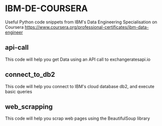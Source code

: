 # IBM-DE-COURSERA
Useful Python code snippets from IBM's Data Engineering Specialisation on Coursera
https://www.coursera.org/professional-certificates/ibm-data-engineer

## api-call
This code will help you get Data using an API call to exchangeratesapi.io

## connect_to_db2
This code will help you connect to IBM's cloud database db2, and execute basic queries

## web_scrapping
This code will help you scrap web pages using the BeautifulSoup library
